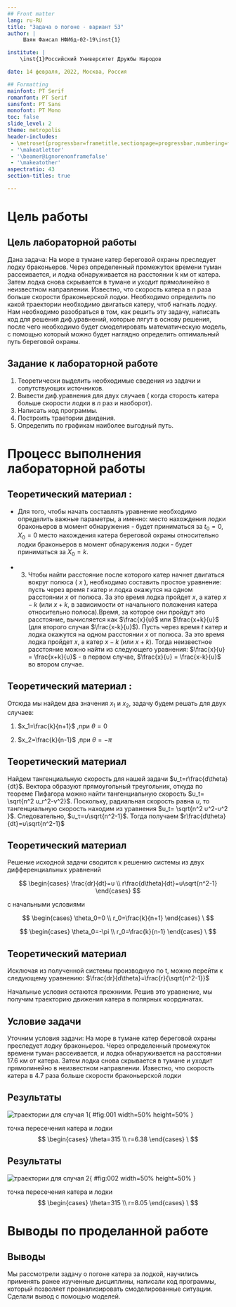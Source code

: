 ```yaml
---
## Front matter
lang: ru-RU
title: "Задача о погоне - вариант 53"
author: |
	 Шаян Фаисал НФИбд-02-19\inst{1}

institute: |
	\inst{1}Российский Университет Дружбы Народов

date: 14 февраля, 2022, Москва, Россия

## Formatting
mainfont: PT Serif
romanfont: PT Serif
sansfont: PT Sans
monofont: PT Mono
toc: false
slide_level: 2
theme: metropolis
header-includes: 
 - \metroset{progressbar=frametitle,sectionpage=progressbar,numbering=fraction}
 - '\makeatletter'
 - '\beamer@ignorenonframefalse'
 - '\makeatother'
aspectratio: 43
section-titles: true

---
```

# Цель работы
## Цель лабораторной работы

Дана задача: На море в тумане катер береговой охраны преследует лодку браконьеров. Через определенный промежуток времени туман рассеивается, и лодка обнаруживается на расстоянии k км от катера. Затем лодка снова скрывается в тумане и уходит прямолинейно в неизвестном направлении. Известно, что скорость катера в n раза больше скорости браконьерской лодки. 
Необходимо определить по какой траектории необходимо двигаться катеру, чтоб нагнать лодку. 
Нам необходимо разобраться в том, как решить эту задачу, написать код для решения диф.уравнений, которые лягут в основу решения, после чего необходимо будет смоделировать математическую модель, с помощью который можно будет наглядно определить оптимальный путь береговой охраны. 

## Задание к лабораторной работе

1. Теоретически выделить необходимые сведения из задачи и сопутствующих источников.
2. Вывести диф.уравнения для двух случаев ( когда сторость катера больше скорости лодки в *n* раз и наоборот).
3. Написать код программы.
4. Построить траетории двидения.
5. Определить по графикам наиболее выгодный путь.


# Процесс выполнения лабораторной работы

## Теоретический материал :

* Для того, чтобы начать составлять уравнение необходимо определить важные параметры, а именно: 
место нахождения лодки браконьеров в момент обнаружения - будет приниматься за $t_0=0, X_0=0$ 
место нахождения катера береговой охраны относительно лодки браконьеров в момент обнаружения лодки - будет приниматься за $X_0=k$.

* 3. Чтобы найти расстояние после которого катер начнет двигаться вокруг полюса ( $x$ ), необходимо составить простое уравнение: пусть через время $t$ катер и лодка окажутся на одном расстоянии $x$ от полюса. За это время лодка пройдет $x$, а катер $x-k$ (или $x+k$, в зависимости от начального положения катера относительно полюса).Время, за которое они пройдут это расстояние, вычисляется как $\frac{x}{υ}$ или $\frac{x+k}{υ}$ (для второго случая $\frac{x-k}{υ}$). 
Пусть через время $t$ катер и лодка окажутся на одном расстоянии $x$ от полюса. За это время лодка пройдет $x$, а катер $x-k$ (или $x+k$).
Тогда неизвестное расстояние можно найти из следующего уравнения:  $\frac{x}{υ} = \frac{x+k}{υ}$ - в первом случае, $\frac{x}{υ} =  \frac{x-k}{υ}$ во втором случае.


## Теоретический материал :

Отсюда мы найдем два значения $x_1$ и $x_2$, задачу будем решать для двух случаев: 

1. $x_1=\frac{k}{n+1}$ ,при $\theta=0$

2. $x_2=\frac{k}{n-1}$ ,при $\theta=-\pi$

## Теоретический материал 

Найдем тангенциальную скорость для нашей задачи $υ_t=r\frac{d\theta}{dt}$.
Вектора образуют прямоугольный треугольник, откуда по теореме Пифагора можно найти тангенциальную скорость $υ_t= \sqrt{n^2 υ_r^2-v^2}$. 
Поскольку, радиальная скорость равна $υ$, то тангенциальную скорость находим из уравнения $υ_t= \sqrt{n^2 υ^2-υ^2 }$. Следовательно, $υ_τ=υ\sqrt{n^2-1}$.
Тогда получаем $r\frac{d\theta}{dt}=υ\sqrt{n^2-1}$

## Теоретический материал 

Решение исходной задачи сводится к решению системы из двух дифференциальных уравнений 

$$
 \begin{cases}
   \frac{dr}{dt}=υ
	\\   
	r\frac{d\theta}{dt}=υ\sqrt{n^2-1}
 \end{cases}
$$

с начальными условиями

$$
 \begin{cases}
   \theta_0=0
   \\
	r_0=\frac{k}{n+1}
 \end{cases}
\
$$

$$
 \begin{cases}
   \theta_0=-\pi
   \\
	r_0=\frac{k}{n-1}
 \end{cases}
\
$$

## Теоретический материал 

Исключая из полученной системы производную по t, можно перейти к следующему уравнению: $\frac{dr}{d\theta}=\frac{r}{\sqrt{n^2-1}}$

Начальные условия остаются прежними. Решив это уравнение, мы получим
траекторию движения катера в полярных координатах. 

## Условие задачи
Уточним условия задачи: 
На море в тумане катер береговой охраны преследует лодку браконьеров.
Через определенный промежуток времени туман рассеивается, и лодка обнаруживается на расстоянии 17.6 км от катера. 
Затем лодка снова скрывается в тумане и уходит прямолинейно в неизвестном направлении. 
Известно, что скорость катера в 4.7 раза больше скорости браконьерской лодки

## Результаты

![траектории для случая 1](image/01.png){ #fig:001 width=50% height=50% }

точка пересечения катера и лодки
$$
 \begin{cases}
   \theta=315
   \\
	r=6.38
 \end{cases}
\
$$

## Результаты

![траектории для случая 2](image/02.png){ #fig:002 width=50% height=50% }

точка пересечения катера и лодки
$$
 \begin{cases}
   \theta=315
   \\
	r=8.05
 \end{cases}
\
$$


# Выводы по проделанной работе

## Выводы

Мы рассмотрели задачу о погоне катера за лодкой, научились применять ранее изученные дисциплины, написали код программы, который позволяет проанализировать смоделированные ситуации. Сделали вывод с помощью моделей. 


